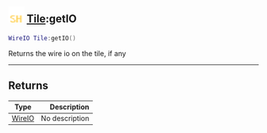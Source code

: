 ## <img src="../../.gitbook/assets/shared.png" width="32" height="32" /> [Tile](../tile/README.md):getIO

```lua
WireIO Tile:getIO()
```

Returns the wire io on the tile, if any

-----------------
## Returns

| Type   | Description |
| ------ | ----------: |
| [WireIO](../wireio/README.md) | No description |
